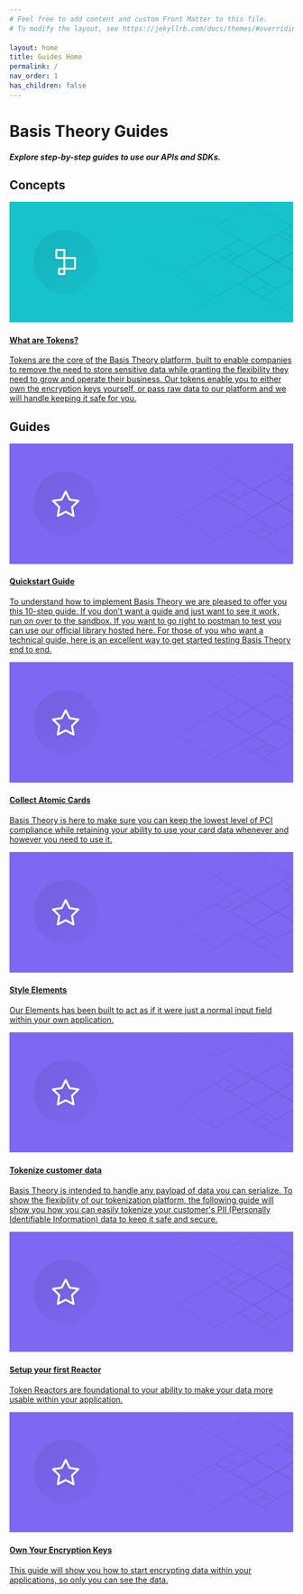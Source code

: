 ```yaml
---
# Feel free to add content and custom Front Matter to this file.
# To modify the layout, see https://jekyllrb.com/docs/themes/#overriding-theme-defaults

layout: home
title: Guides Home
permalink: /
nav_order: 1
has_children: false
---
```


<html>
    <head>
        <meta charset="utf-8">
        <title>Basis Theory Overview</title>
    </head>
    <body>
        <div id="header">
            <h1>Basis Theory Guides</h1>
            <h5>Explore step-by-step guides to use our APIs and SDKs.</h5>
        </div>
        <div id="container">
            <h2 class="no_toc">Concepts</h2>
            <div class="card-box">
                <a href= "/concepts/what-are-tokens">
                    <div class="card">
                        <img src="./assets/images/card1.svg">
                        <div class="container">
                            <h4>What are Tokens?</h4>
                            <p>Tokens are the core of the Basis Theory platform, built to enable companies to remove the need to store sensitive data while granting the flexibility they need to grow and operate their business. Our tokens enable you to either own the encryption keys yourself, or pass raw data to our platform and we will handle keeping it safe for you.</p>
                        </div>
                    </div>
                </a>
            </div>
            <h2 class="no_toc">Guides</h2>
            <div class="card-box">
                <a href="/guides/basis-theory-sample-app/">
                    <div class="card">
                        <img src="./assets/images/card4.svg">
                        <div class="container">
                            <h4>Quickstart Guide</h4>
                            <p>To understand how to implement Basis Theory we are pleased to offer you this 10-step guide. If you don’t want a guide and just want to see it work, run on over to the sandbox. If you want to go right to postman to test you can use our official library hosted here. For those of you who want a technical guide, here is an excellent way to get started testing Basis Theory end to end.</p>
                        </div>
                    </div>
                </a>
                <a href="/guides/collect-atomic-cards-with-elements/">
                    <div class="card">
                        <img src="./assets/images/card4.svg">
                        <div class="container">
                            <h4>Collect Atomic Cards</h4>
                            <p>Basis Theory is here to make sure you can keep the lowest level of PCI compliance while retaining your ability to use your card data whenever and however you need to use it.</p>
                        </div>
                    </div>
                </a>
                <a href="/guides/style-elements-for-my-brand/">
                    <div class="card">
                        <img src="./assets/images/card4.svg">
                        <div class="container">
                            <h4>Style Elements</h4>
                            <p>Our Elements has been built to act as if it were just a normal input field within your own application. </p>
                        </div>
                    </div>
                </a>
                <a href="/guides/tokenize-customer-data-in-browser/">
                    <div class="card">
                        <img src="./assets/images/card4.svg">
                        <div class="container">
                            <h4>Tokenize customer data</h4>
                            <p>Basis Theory is intended to handle any payload of data you can serialize. To show the flexibility of our tokenization platform, the following guide will show you how you can easily tokenize your customer's PII (Personally Identifiable Information) data to keep it safe and secure.</p>
                        </div>
                    </div>
                </a>
                <a href="/guides/setup-your-first-reactor/">
                    <div class="card">
                        <img src="./assets/images/card4.svg">
                        <div class="container">
                            <h4>Setup your first Reactor</h4>
                            <p>Token Reactors are foundational to your ability to make your data more usable within your application.</p>
                        </div>
                    </div>
                </a>
                <a href="/guides/own-your-encryption-keys/">
                    <div class="card">
                        <img src="./assets/images/card4.svg">
                        <div class="container">
                            <h4>Own Your Encryption Keys</h4>
                            <p>This guide will show you how to start encrypting data within your applications, so only you can see the data.</p>
                        </div>
                    </div>
                </a>
            </div>
        </div>
    </body>
</html>